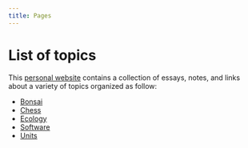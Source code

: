 ```yaml
---
title: Pages
---
```


# List of topics

This [personal website](/about) contains a collection of essays, notes, and
links about a variety of topics organized as follow:

- [Bonsai](/bonsai)
- [Chess](/chess)
- [Ecology](/ecology)
- [Software](/software)
- [Units](/units)
